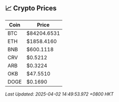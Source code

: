## 📈 Crypto Prices

| Coin | Price |
| ---- | ----- |
| BTC | $84204.6531 |
| ETH | $1858.4160 |
| BNB | $600.1118 |
| CRV | $0.5212 |
| ARB | $0.3224 |
| OKB | $47.5510 |
| DOGE | $0.1690 |

_Last Updated: 2025-04-02 14:49:53.972 +0800 HKT_